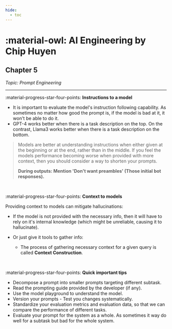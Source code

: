 ```yaml
---
hide:
  - toc
---
```

# :material-owl: **AI Engineering** by Chip Huyen

## **Chapter 5**

*Topic: Prompt Engineering*

-----

:material-progress-star-four-points: **Instructions to a model**

- It is important to evaluate the model's instruction following capability. As sometimes no matter how good the prompt is, if the model is bad at it, it won't be able to do it.
- GPT-4 works better when there is a task description on the top. On the contrast, Llama3 works better when there is a task description on the bottom.


> Models are better at understanding instructions when either given at the beginning or at the end, rather than in the middle.
> If you feel the models performance becoming worse when provided with more context, then you should consider a way to shorten your prompts.
> 
> **During outputs: Mention 'Don't want preambles' (Those initial bot responses).**

&nbsp;

:material-progress-star-four-points: **Context to models**

Providing context to models can mitigate hallucinations:

- If the model is not provided with the necessary info, then it will have to rely on it's internal knowledge (which might be unreliable, causing it to hallucinate).
- Or just give it tools to gather info:

	- The process of gathering necessary context for a given query is called **Context Construction**.

&nbsp;

:material-progress-star-four-points: **Quick important tips**

- Decompose a prompt into smaller prompts targeting different subtask.
- Read the prompting guide provided by the developer (if any).
- Use the model playground to understand the model.
- Version your prompts - Test you changes systematically.
- Standardize your evaluation metrics and evaluation data, so that we can compare the performance of different tasks.
- Evaluate your prompt for the system as a whole. As sometimes it way do well for a subtask but bad for the whole system.

&nbsp;